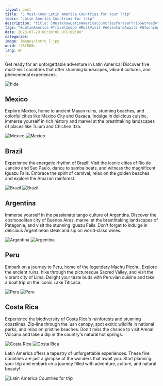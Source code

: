 ```yaml
---
layout: post
title: "5 Must-Know Latin America Countries for Your Trip"
topic: "Latin America Countries for trip"
description: "title: 5MustKnowLatinAmericaCountriesforYourTripGetreadyforanunforgettableadventureinLatinAmerica!Discoverfivemustvisitcountriesthatofferstunninglandscapes,vibrantcultures,andphenomenalexperiences.Heading:MexicoHeading:BrazilHeading:ArgentinaHeading:PeruHeading:CostaRica"
tags: "#LatinAmerica #TravelInspo #MustVisit #AdventureAwaits #StunningLandscapes #VibrantCulture #UnforgettableExperiences"
date: 2023-07-20 00:00:00 UTC+09:00"
categories: 
image: images/intro_7.jpg
uuid: ff8f580c
lang: en
---
```


Get ready for an unforgettable adventure in Latin America! Discover five must-visit countries that offer stunning landscapes, vibrant cultures, and phenomenal experiences.

![hide](images/intro_7.jpg)


## Mexico
Explore Mexico, home to ancient Mayan ruins, stunning beaches, and colorful cities like Mexico City and Oaxaca. Indulge in delicious cuisine, immerse yourself in rich history and marvel at the breathtaking landscapes of places like Tulum and Chichen Itza.

![Mexico](images/main1_9.jpg)
![Mexico](images/main1_8.jpg)


## Brazil
Experience the energetic rhythm of Brazil! Visit the iconic cities of Rio de Janeiro and Sao Paulo, dance to samba beats, and witness the magnificent Iguazu Falls. Embrace the spirit of carnival, relax on the golden beaches and explore the Amazon rainforest.

![Brazil](images/main2_7.jpg)
![Brazil](images/main2_6.jpg)


## Argentina
Immerse yourself in the passionate tango culture of Argentina. Discover the cosmopolitan city of Buenos Aires, marvel at the breathtaking landscapes of Patagonia, and visit the stunning Iguazu Falls. Don't forget to indulge in delicious Argentinean steak and sip on world-class wines.

![Argentina](images/main3_7.jpg)
![Argentina](images/main3_6.jpg)


## Peru
Embark on a journey to Peru, home of the legendary Machu Picchu. Explore the ancient ruins, hike through the picturesque Sacred Valley, and visit the vibrant city of Lima. Delight your taste buds with Peruvian cuisine and take a boat trip on the iconic Lake Titicaca.

![Peru](images/main4_6.jpg)
![Peru](images/main4_5.jpg)


## Costa Rica
Experience the biodiversity of Costa Rica's rainforests and stunning coastlines. Zip-line through the lush canopy, spot exotic wildlife in national parks, and relax on pristine beaches. Don't miss the chance to visit Arenal Volcano and take a dip in the country's natural hot springs.

![Costa Rica](images/main5_8.jpg)
![Costa Rica](images/main5_7.jpg)




Latin America offers a tapestry of unforgettable experiences. These five countries are just a glimpse of the wonders that await you. Start planning your trip and embark on a journey filled with adventure, culture, and natural beauty!

![Latin America Countries for trip](images/intro_6.png)
